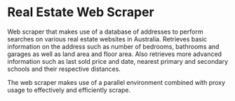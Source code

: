 # Real Estate Web Scraper
Web scraper that makes use of a database of addresses to perform searches on various real estate websites in Australia. Retrieves basic information on the address such as number of bedrooms, bathrooms and garages as well as land area and floor area. Also retrieves more advanced information such as last sold price and date, nearest primary and secondary schools and their respective distances.

The web scraper makes use of a parallel environment combined with proxy usage to effectively and efficiently scrape.
